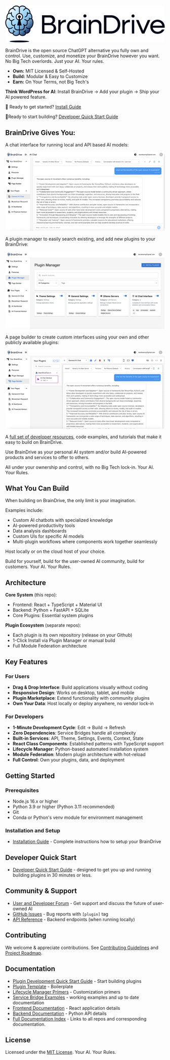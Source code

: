 ![BrainDrive Logo](https://github.com/BrainDriveAI/BrainDrive/blob/main/images/Logo-Light-Mode.png)

BrainDrive is the open source ChatGPT alternative you fully own and control. Use, customize, and monetize your BrainDrive however you want. No Big Tech overlords. Just your AI. Your rules.

* **Own:** MIT Licensed & Self-Hosted
* **Build:** Modular & Easy to Customize
* **Earn:** On Your Terms, not Big Tech's

**Think WordPress for AI**: Install BrainDrive → Add your plugin → Ship your AI powered feature.

🚀 Ready to get started? [Install Guide](INSTALL.md)  

🔨Ready to start building? [Developer Quick Start Guide](https://github.com/BrainDriveAI/BrainDrive/blob/main/PLUGIN_DEVELOPER_QUICKSTART.md)

## BrainDrive Gives You:

A chat interface for running local and API based AI models:

![Chat Interface](https://github.com/BrainDriveAI/BrainDrive/blob/main/images/BrainDrive%20Chat%20Interface.png)

A plugin manager to easily search existing, and add new plugins to your BrainDrive:

![Plugin Manager](https://github.com/BrainDriveAI/BrainDrive/blob/main/images/Plugin%20Manager%20Screenshot.png)

A page builder to create custom interfaces using your own and other publicly available plugins:

![Page Builder](https://github.com/BrainDriveAI/BrainDrive/blob/main/images/Page%20Builder%20Screenshot.png)

A [full set of developer resources](https://github.com/BrainDriveAI/BrainDrive/blob/main/DOCUMENTATION_INDEX.md), code examples, and tutorials that make it easy to build on BrainDrive.

Use BrainDrive as your personal AI system and/or build AI-powered products and services to offer to others. 

All under your ownership and control, with no Big Tech lock-in. Your AI. Your Rules.

## What You Can Build

When building on BrainDrive, the only limit is your imagination. 

Examples include:

  * Custom AI chatbots with specialized knowledge
  * AI-powered productivity tools
  * Data analysis dashboards
  * Custom UIs for specific AI models
  * Multi-plugin workflows where components work together seamlessly

Host locally or on the cloud host of your choice.

Build for yourself, build for the user-owned AI community, build for customers. Your AI. Your Rules. 

## Architecture

**Core System** (this repo):

  * Frontend: React + TypeScript + Material UI
  * Backend: Python + FastAPI + SQLite
  * Core Plugins: Essential system plugins

**Plugin Ecosystem** (separate repos):

  * Each plugin is its own repository (release on your Github)
  * 1-Click Install via Plugin Manager or manual build
  * Full Module Federation architecture

## Key Features

### For Users

  * **Drag & Drop Interface**: Build applications visually without coding
  * **Responsive Design**: Works on desktop, tablet, and mobile
  * **Plugin Marketplace**: Extend functionality with community plugins
  * **Own Your Data**: Host locally or deploy anywhere, no vendor lock-in

### For Developers

  * **1-Minute Development Cycle**: Edit → Build → Refresh
  * **Zero Dependencies**: Service Bridges handle all complexity
  * **Built-in Services**: API, Theme, Settings, Events, Context, State
  * **React Class Components**: Established patterns with TypeScript support
  * **Lifecycle Manager**: Python-based automated installation system
  * **Module Federation**: Modern plugin architecture with hot-reload
  * **Full Control**: Own your plugins, data, and deployment

## Getting Started

### Prerequisites

  * Node.js 16.x or higher
  * Python 3.9 or higher (Python 3.11 recommended)
  * Git
  * Conda or Python's venv module for environment management

### Installation and Setup

  * [Installation Guide](INSTALL.md) - Complete instructions how to setup your BrainDrive

## Developer Quick Start

 * [Developer Quick Start Guide](https://github.com/BrainDriveAI/BrainDrive/blob/main/PLUGIN_DEVELOPER_QUICKSTART.md) - designed to get you up and running building plugins in 30 minutes or less. 

## Community & Support
- [User and Developer Forum](https://community.braindrive.ai) - Get support and discuss the future of user-owned AI
- [GitHub Issues](https://github.com/BrainDriveAI/BrainDrive/issues) - Bug reports with `[plugin]` tag
- [API Reference](http://localhost:8005/api/v1/docs) - Backend endpoints (when running locally)

## Contributing

We welcome & appreciate contributions. See [Contributing Guidelines](CONTRIBUTING.md) and [Project Roadmap](ROADMAP.md).

## Documentation

  * [Plugin Development Quick Start Guide](PLUGIN_DEVELOPER_QUICKSTART.md) - Start building plugins
  * [Plugin Template](https://github.com/BrainDriveAI/PluginTemplate) - Boilerplate
  * [Lifecycle Manager Primers](https://github.com/BrainDriveAI/PluginTemplate/tree/main/references) - Customization primers
  * [Service Bridge Examples](https://github.com/BrainDriveAI/BrainDrive/blob/main/SERVICE_BRIDGE_EXAMPLES.md) - working examples and up to date documentation
  * [Frontend Documentation](frontend/README.md) - React application details
  * [Backend Documentation](backend/README.md) - Python API details
  * [Full Documentation Index](https://github.com/BrainDriveAI/BrainDrive/blob/main/DOCUMENTATION_INDEX.md) - Links to all repos and corresponding documentation. 

## License

Licensed under the [MIT License](https://github.com/BrainDriveAI/BrainDrive-Core/blob/main/LICENSE). Your AI. Your Rules.
